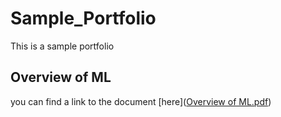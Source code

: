# Sample_Portfolio
This is a sample portfolio

## Overview of ML
you can find a link to the document [here]([Overview of ML.pdf](https://github.com/Draco1301/Sample_Portfolio/blob/main/Overview%20of%20ML.pdf))
